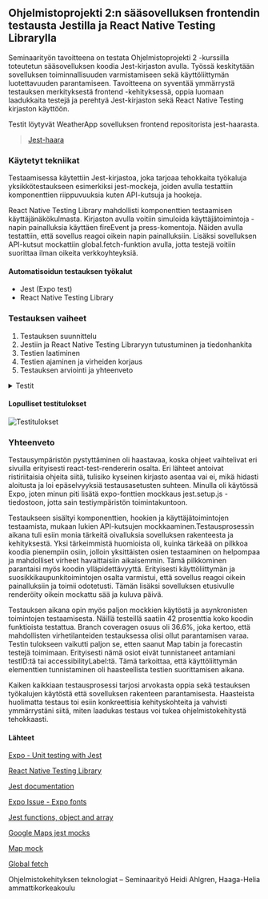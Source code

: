 ## Ohjelmistoprojekti 2:n sääsovelluksen frontendin testausta Jestilla ja React Native Testing Librarylla

Seminaarityön tavoitteena on testata Ohjelmistoprojekti 2 -kurssilla toteutetun sääsovelluksen koodia Jest-kirjaston avulla. Työssä keskitytään sovelluksen toiminnallisuuden varmistamiseen sekä käyttöliittymän luotettavuuden parantamiseen. Tavoitteena on syventää ymmärrystä testauksen merkityksestä frontend -kehityksessä, oppia luomaan laadukkaita testejä ja perehtyä Jest-kirjaston sekä React Native Testing kirjaston käyttöön.

Testit löytyvät WeatherApp sovelluksen frontend repositorista jest-haarasta.

> [Jest-haara](https://github.com/Team-Point-Nemo/FrontEnd/tree/jest/WeatherApp)

### Käytetyt tekniikat

Testaamisessa käytettiin Jest-kirjastoa, joka tarjoaa tehokkaita työkaluja yksikkötestaukseen esimerkiksi jest-mockeja, joiden avulla testattiin komponenttien riippuvuuksia kuten API-kutsuja ja hookeja.

React Native Testing Library mahdollisti komponenttien testaamisen käyttäjänäkökulmasta. Kirjaston avulla voitiin simuloida käyttäjätoimintoja - napin painalluksia käyttäen fireEvent ja press-komentoja. Näiden avulla testattiin, että sovellus reagoi oikein napin painalluksiin.
Lisäksi sovelluksen API-kutsut mockattiin global.fetch-funktion avulla, jotta testejä voitiin suorittaa ilman oikeita verkkoyhteyksiä.

#### Automatisoidun testauksen työkalut

- Jest (Expo test)
- React Native Testing Library

### Testauksen vaiheet

1. Testauksen suunnittelu
2. Jestiin ja React Native Testing Libraryyn tutustuminen ja tiedonhankita
3. Testien laatiminen
4. Testien ajaminen ja virheiden korjaus
5. Testauksen arviointi ja yhteenveto

<details><summary>Testit </summary>

#### IndexScreen

* Renders IndexScreen
* The current day is displayed
* The Location button is on the screen
* The searchbar is on the screen
* Segmented buttons include options for 5 and 16 days are on the screen
* Displays no weather when weather.main is null
* Displays weather on the screen including temperature, feels like and wind

#### Forecast

These tests were left out due to functionality issues.
  
* 5-day forecast is displayed on the screen
* 16-day forecast is displayed on the screen

#### Hooks

* Returns city name for a given location
* Returns location of the user
* Returns weather for a given location
* Returns searched location for the given city
* Returns recent searched cities from AsyncStorage
  
#### MapScreen

These tests were left out due to functionality issues.

* Displays map on the screen
* Map menu is displayed

#### Favorites

* Renders FavoriteDialog
  * Calls onConfirm
  * Calls onCancel
* Renders FavoriteIconButton
  * saves city to favorites
  * opens dialog if city is already in favorites
  * deletes city from favorites
  
#### Date and data

* DataService
  * returns correct image and colors
* DataEdit
  * returns mapped data
  
</details>


#### Lopulliset testitulokset

![Testitulokset](https://github.com/user-attachments/assets/604e5a81-9e4a-4516-87ce-1f165ddcaa57)

### Yhteenveto

Testausympäristön pystyttäminen oli haastavaa, koska ohjeet vaihtelivat eri sivuilla erityisesti react-test-rendererin osalta. Eri lähteet antoivat ristiriitaisia ohjeita siitä, tulisiko kyseinen kirjasto asentaa vai ei, mikä hidasti aloitusta ja loi epäselvyyksiä testausasetusten suhteen. Minulla oli käytössä Expo, joten minun piti lisätä expo-fonttien mockkaus jest.setup.js -tiedostoon, jotta sain testiympäristön toimintakuntoon.

Testaukseen sisältyi komponenttien, hookien ja käyttäjätoimintojen testaamista, mukaan lukien API-kutsujen mockkaaminen.Testausprosessin aikana tuli esiin monia tärkeitä oivalluksia sovelluksen rakenteesta ja kehityksestä. Yksi tärkeimmistä huomioista oli, kuinka tärkeää on pilkkoa koodia pienempiin osiin, jolloin yksittäisten osien testaaminen on helpompaa ja mahdolliset virheet havaittaisiin aikaisemmin. Tämä pilkkominen parantaisi myös koodin ylläpidettävyyttä. Erityisesti käyttöliittymän ja suosikkikaupunkitoimintojen osalta varmistui, että sovellus reagoi oikein painalluksiin ja toimii odotetusti. Tämän lisäksi sovelluksen etusivulle renderöity oikein mockattu sää ja kuluva päivä. 

Testauksen aikana opin myös paljon mockkien käytöstä ja asynkronisten toimintojen testaamisesta. Näillä testeillä saatiin 42 prosenttia koko koodin funktioista testattua. Branch coveragen osuus oli 36.6%, joka kertoo, että mahdollisten virhetilanteiden testauksessa olisi ollut parantamisen varaa. Testin tulokseen vaikutti paljon se, etten saanut Map tabin ja forecastin testejä toimimaan. Erityisesti nämä osiot eivät tunnistaneet antamiani testID:tä tai accessibilityLabel:tä. Tämä tarkoittaa, että käyttöliittymän elementtien tunnistaminen oli haasteellista testien suorittamisen aikana.

Kaiken kaikkiaan testausprosessi tarjosi arvokasta oppia sekä testauksen työkalujen käytöstä että sovelluksen rakenteen parantamisesta. Haasteista huolimatta testaus toi esiin konkreettisia kehityskohteita ja vahvisti ymmärrystäni siitä, miten laadukas testaus voi tukea ohjelmistokehitystä tehokkaasti.

#### Lähteet

[Expo - Unit testing with Jest](https://docs.expo.dev/develop/unit-testing/)

[React Native Testing Library](https://callstack.github.io/react-native-testing-library/)

[Jest documentation](https://jestjs.io/docs/api)

[Expo Issue - Expo fonts]( https://github.com/callstack/react-native-paper/issues/4561 )

[Jest functions, object and array](https://dev.to/srnux/partially-matching-object-array-and-function-with-jest-5453)

[Google Maps jest mocks](https://www.npmjs.com/package/@googlemaps/jest-mocks)

[Map mock](https://dev.to/cecheverri4/google-maps-geolocation-and-unit-test-on-react-native-4eim)

[Global fetch](https://www.browserstack.com/guide/jest-mock-fetch-requests)

Ohjelmistokehityksen teknologiat – Seminaarityö
Heidi Ahlgren, Haaga-Helia ammattikorkeakoulu
